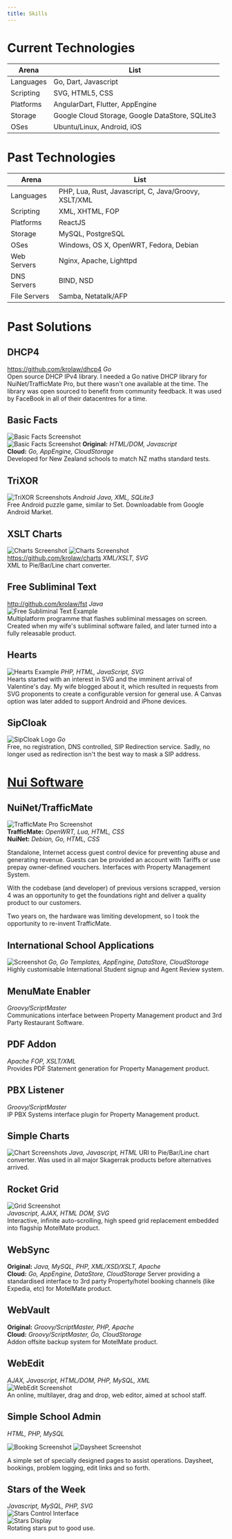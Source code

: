 ```yaml
---
title: Skills
---
```


# Current Technologies

|Arena|List|
|---|---|
|Languages|Go, Dart, Javascript|
|Scripting|SVG, HTML5, CSS
|Platforms|AngularDart, Flutter, AppEngine|
|Storage|Google Cloud Storage, Google DataStore, SQLite3
|OSes|Ubuntu/Linux, Android, iOS|

# Past Technologies

|Arena|List|
|---|---|
|Languages|PHP, Lua, Rust, Javascript, C, Java/Groovy, XSLT/XML|
|Scripting|XML, XHTML, FOP
|Platforms|ReactJS|
|Storage|MySQL, PostgreSQL
|OSes|Windows, OS X, OpenWRT, Fedora, Debian|
|Web Servers|Nginx, Apache, Lighttpd|
|DNS Servers|BIND, NSD|
|File Servers|Samba, Netatalk/AFP|

# Past Solutions

## DHCP4
https://github.com/krolaw/dhcp4 *Go*  
Open source DHCP IPv4 library.  I needed a Go native DHCP library for NuiNet/TrafficMate Pro, but there wasn't one available at the time.  The library was open sourced to benefit from community feedback. It was used by FaceBook in all of their datacentres for a time.

## Basic Facts
![Basic Facts Screenshot](images/basicfacts.png)  
![Basic Facts Screenshot](images/basicfactscert.png) 
**Original:** *HTML/DOM, Javascript*  
**Cloud:** *Go, AppEngine, CloudStorage*  
Developed for New Zealand schools to match NZ maths standard tests.

## TriXOR
![TriXOR Screenshots](images/trixor.png) *Android Java, XML, SQLite3*  
Free Android puzzle game, similar to Set.  Downloadable from Google Android Market.

## XSLT Charts
![Charts Screenshot](../charts/gallery/icecream.svg)
![Charts Screenshot](../charts/gallery/sunspots.svg)  
https://github.com/krolaw/charts *XML/XSLT, SVG*  
XML to Pie/Bar/Line chart converter.

## Free Subliminal Text
http://github.com/krolaw/fst *Java*  
![Free Subliminal Text Example](../fst/screenshots.png)  
Multiplatform programme that flashes subliminal messages on screen. Created when my wife's subliminal software failed, and later turned into a fully releasable product.

## Hearts
![Hearts Example](../hearts/hearts.svg) *PHP, HTML, JavaScript, SVG*  
Hearts started with an interest in SVG and the imminent arrival of Valentine's day.  My wife blogged about it, which resulted in requests from SVG proponents to create a configurable version for general use.  A Canvas option was later added to support Android and iPhone devices.

## SipCloak
![SipCloak Logo](http://www.sipcloak.org/logo.png) *Go*  
Free, no registration, DNS controlled, SIP Redirection service. Sadly, no longer used as redirection isn't the best way to mask a SIP address.



# [Nui Software](https://nui.global) 



## NuiNet/TrafficMate
![TrafficMate Pro Screenshot](images/trafficMatePro.png)  
**TrafficMate:** *OpenWRT, Lua, HTML, CSS*  
**NuiNet:** *Debian, Go, HTML, CSS*

Standalone, Internet access guest control device for preventing abuse and generating revenue.  Guests can be provided an account with Tariffs or use prepay owner-defined vouchers.  Interfaces with Property Management System.

With the codebase (and developer) of previous versions scrapped, version 4 was an opportunity to get the foundations right and deliver a quality product to our customers. 

Two years on, the hardware was limiting development, so I took the opportunity to re-invent TrafficMate.

## International School Applications
![Screenshot](images/eSchoolSignup.png)
*Go, Go Templates, AppEngine, DataStore, CloudStorage*
Highly customisable International Student signup and Agent Review system.

## MenuMate Enabler
*Groovy/ScriptMaster*   
Communications interface between Property Management product and 3rd Party Restaurant Software.

## PDF Addon
*Apache FOP, XSLT/XML*   
Provides PDF Statement generation for Property Management product.

## PBX Listener
*Groovy/ScriptMaster*  
IP PBX Systems interface plugin for Property Management product.


## Simple Charts
![Chart Screenshots](images/simpleCharts.png)
*Java, Javascript, HTML*
URI to Pie/Bar/Line chart converter. Was used in all major Skagerrak products before alternatives arrived.

## Rocket Grid
![Grid Screenshot](images/rocketGrid.png)  
*Javascript, AJAX, HTML DOM, SVG*  
Interactive, infinite auto-scrolling, high speed grid replacement embedded into flagship MotelMate product.

## WebSync
**Original:** *Java, MySQL, PHP, XML/XSD/XSLT, Apache*  
**Cloud:** *Go, AppEngine, DataStore, CloudStorage*
Server providing a standardised interface to 3rd party Property/hotel booking channels (like Expedia, etc) for MotelMate product.

## WebVault
**Original:** *Groovy/ScriptMaster, PHP, Apache*  
**Cloud:** *Groovy/ScriptMaster, Go, CloudStorage*  
Addon offsite backup system for MotelMate product.

## WebEdit
*AJAX, Javascript, HTML/DOM, PHP, MySQL, XML*  
![WebEdit Screenshot](images/webedit.png)  
An online, multilayer, drag and drop, web editor, aimed at school staff.

## Simple School Admin
*HTML, PHP, MySQL* 

![Booking Screenshot](images/booking.png) ![Daysheet Screenshot](images/daysheet.png)  
 
A simple set of specially designed pages to assist operations.  Daysheet, bookings, problem logging, edit links and so forth.

## Stars of the Week
*Javascript, MySQL, PHP, SVG*  
![Stars Control Interface](images/starsEdit.png)  
![Stars Display](images/starsAnimation.svg)  
Rotating stars put to good use.

